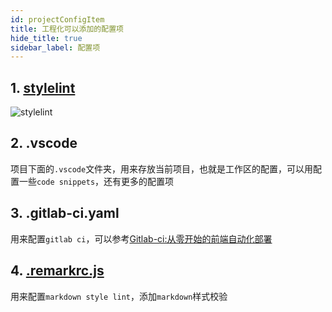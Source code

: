 ```yaml
---
id: projectConfigItem
title: 工程化可以添加的配置项
hide_title: true
sidebar_label: 配置项
---
```


## 1. [stylelint](https://stylelint.io/)

![stylelint](/img/example.png)

## 2. .vscode

项目下面的`.vscode`文件夹，用来存放当前项目，也就是工作区的配置，可以用配置一些`code snippets`，还有更多的配置项

## 3. .gitlab-ci.yaml

用来配置`gitlab ci`，可以参考[Gitlab-ci:从零开始的前端自动化部署](https://zhuanlan.zhihu.com/p/184936276?utm_source=wechat_session&utm_medium=social&utm_oi=692679874405502976&utm_content=sec)

## 4. [.remarkrc.js](https://github.com/remarkjs/remark-lint)

用来配置`markdown style lint`，添加`markdown`样式校验
